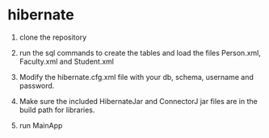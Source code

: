 # hibernate

1. clone the repository

2. run the sql commands to create the tables and load the files Person.xml, Faculty.xml and Student.xml

3. Modify the hibernate.cfg.xml file with your db, schema, username and password.

4. Make sure the included HibernateJar and ConnectorJ jar files are in the build path for libraries.

5. run MainApp
